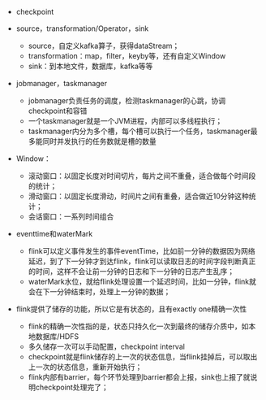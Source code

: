 * checkpoint
* source，transformation/Operator，sink
  * source，自定义kafka算子，获得dataStream；
  * transformation：map，filter，keyby等，还有自定义Window
  * sink：到本地文件，数据库，kafka等等
* jobmanager，taskmanager
  * jobmanager负责任务的调度，检测taskmanager的心跳，协调checkpoint和容错
  * 一个taskmanager就是一个JVM进程，内部可以多线程执行；
  * taskmanager内分为多个槽，每个槽可以执行一个任务，taskmanager最多能同时并发执行的任务数就是槽的数量
* Window：
  * 滚动窗口：以固定长度对时间切片，每片之间不重叠，适合做每个时间段的统计；
  * 滑动窗口：以固定长度滑动，时间片之间有重叠，适合做近10分钟这种统计；
  * 会话窗口：一系列时间组合
* eventtime和waterMark
  * flink可以定义事件发生的事件eventTime，比如前一分钟的数据因为网络延迟，到了下一分钟才到达flink，flink可以读取日志的时间字段判断真正的时间，这样不会让前一分钟的日志和下一分钟的日志产生乱序；
  * waterMark水位，就给flink处理设置一个延迟时间，比如一分钟，flink就会在下一分钟结束时，处理上一分钟的数据；

* flink提供了储存的功能，所以它是有状态的，且有exactly one精确一次性
  * flink的精确一次性指的是，状态只持久化一次到最终的储存介质中，如本地数据库/HDFS
  * 多久储存一次可以手动配置，checkpoint interval
  * checkpoint就是flink储存的上一次的状态信息，当flink挂掉后，可以取出上一次的状态信息，重新开始执行；
  * flink内部有barrier，每个环节处理到barrier都会上报，sink也上报了就说明checkpoint处理完了；